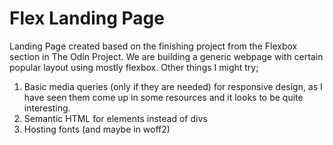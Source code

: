 # Flex Landing Page

Landing Page created based on the finishing project from the Flexbox section in The Odin Project. We are building a generic webpage with certain popular layout using mostly flexbox. Other things I might try;

1.  Basic media queries (only if they are needed) for responsive design, as I have seen them come up in some resources and it looks to be quite interesting.
2. Semantic HTML for elements instead of divs
3. Hosting fonts (and maybe in woff2)